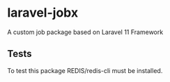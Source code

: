 # laravel-jobx
A custom job package based on Laravel 11 Framework

## Tests
To test this package REDIS/redis-cli must be installed.